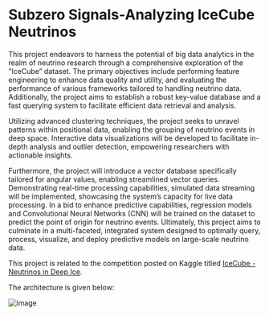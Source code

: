 # Subzero Signals-Analyzing IceCube Neutrinos
This project endeavors to harness the potential of big data analytics in the realm of neutrino research through a comprehensive exploration of the ”IceCube” dataset. The primary objectives include performing feature engineering to enhance data quality and utility, and evaluating the performance of various frameworks tailored to handling neutrino data. Additionally, the project aims to establish a robust key-value database and a fast querying system to facilitate efficient data retrieval and analysis.

Utilizing advanced clustering techniques, the project seeks to unravel patterns within positional data, enabling the grouping of neutrino events in deep space. Interactive data visualizations will be developed to facilitate in-depth analysis and outlier detection, empowering researchers with actionable insights.

Furthermore, the project will introduce a vector database specifically tailored for angular values, enabling streamlined vector queries. Demonstrating real-time processing capabilities, simulated data streaming will be implemented, showcasing the system’s capacity for live data processing. In a bid to enhance predictive capabilities, regression models and Convolutional Neural Networks (CNN) will be trained on the dataset to predict the point of origin for neutrino events. Ultimately, this project aims to culminate in a multi-faceted, integrated system designed to optimally query, process, visualize, and deploy predictive models
on large-scale neutrino data.

This project is related to the competition posted on Kaggle titled [IceCube - Neutrinos in Deep Ice](https://www.kaggle.com/competitions/icecube-neutrinos-in-deep-ice).

The architecture is given below:

![image](https://github.com/shrishsinghal/Subzero-Signals-Analyzing-IceCube-Neutrinos/assets/22516996/777a506d-8b84-42bb-8d8f-d623338af30e)

